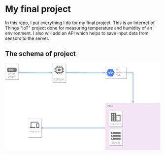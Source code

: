 # My final project 

In this repo, I put everything I do for my final project. This is an Internet of Things "IoT" project done for measuring temperature and humidity of an environment. 
I also will add an API which helps to save input data from sensors to the server. 

## The schema of project 

![Schema of project](./Schema.jpg)